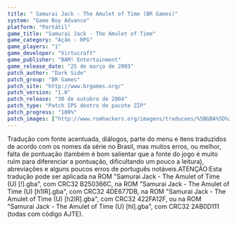 ```yaml
---
title: " Samurai Jack - The Amulet of Time (BR Games)"
system: "Game Boy Advance"
platform: "Portátil"
game_title: "Samurai Jack - The Amulet of Time"
game_category: "Ação - RPG"
game_players: "1"
game_developer: "Virtucraft"
game_publisher: "BAM! Entertainment"
game_release_date: "25 de março de 2003"
patch_author: "Dark Side"
patch_group: "BR Games"
patch_site: "http://www.brgames.org/"
patch_version: "1.0"
patch_release: "30 de outubro de 2004"
patch_type: "Patch IPS dentro de pacote ZIP"
patch_progress: "100%"
patch_images: ["http://www.romhackers.org/imagens/traducoes/%5BGBA%5D%20Samurai%20Jack%20-%20The%20Amulet%20of%20Time%20-%20BR%20Games%20-%201.png","http://www.romhackers.org/imagens/traducoes/%5BGBA%5D%20Samurai%20Jack%20-%20The%20Amulet%20of%20Time%20-%20BR%20Games%20-%202.png","http://www.romhackers.org/imagens/traducoes/%5BGBA%5D%20Samurai%20Jack%20-%20The%20Amulet%20of%20Time%20-%20BR%20Games%20-%203.png"]
---
```

Tradução com fonte acentuada, diálogos, parte do menu e itens traduzidos de acordo com os nomes da série no Brasil, mas muitos erros, ou melhor, falta de pontuação (também é bom salientar que a fonte do jogo é muito ruim para diferenciar a pontuação, dificultando um pouco a leitura), abreviações e alguns poucos erros de português notáveis.ATENÇÃO:Esta tradução pode ser aplicada na ROM "Samurai Jack - The Amulet of Time (U) [!].gba", com CRC32 B250366C, na ROM "Samurai Jack - The Amulet of Time (U) [h1IR].gba", com CRC32 4DE677DB, na ROM "Samurai Jack - The Amulet of Time (U) [h2IR].gba", com CRC32 422FA12F, ou na ROM "Samurai Jack - The Amulet of Time (U) [hI].gba", com CRC32 2AB0D111 (todas com código AJTE).